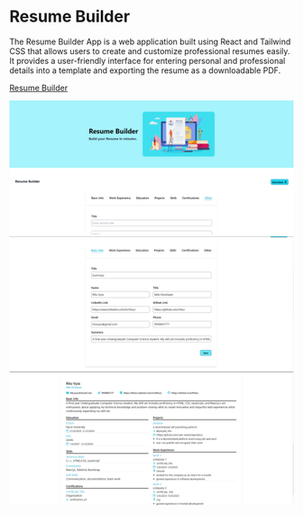 # Resume Builder
The Resume Builder App is a web application built using React and Tailwind CSS that allows users to create and customize professional resumes easily. It provides a user-friendly interface for entering personal and professional details into a template and exporting the resume as a downloadable PDF.

[Resume Builder](https://resumebuilder-tfuv.onrender.com/)

![Project Image](public\project-image-1.png)
![Project Image](public\project-image-2.png)
![Project Image](public\project-image-3.png)


